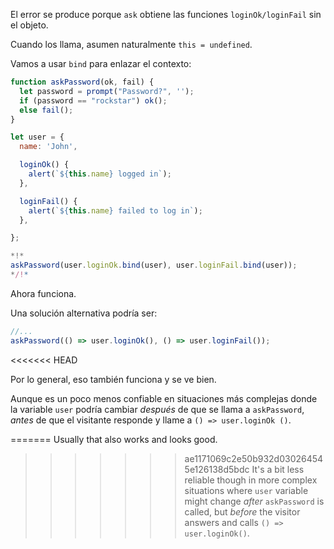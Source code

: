 
El error se produce porque `ask` obtiene las funciones `loginOk/loginFail` sin el objeto.

Cuando los llama, asumen naturalmente `this = undefined`.

Vamos a usar `bind` para enlazar el contexto:

```js run
function askPassword(ok, fail) {
  let password = prompt("Password?", '');
  if (password == "rockstar") ok();
  else fail();
}

let user = {
  name: 'John',

  loginOk() {
    alert(`${this.name} logged in`);
  },

  loginFail() {
    alert(`${this.name} failed to log in`);
  },

};

*!*
askPassword(user.loginOk.bind(user), user.loginFail.bind(user));
*/!*
```

Ahora funciona.

Una solución alternativa podría ser:
```js
//...
askPassword(() => user.loginOk(), () => user.loginFail());
```

<<<<<<< HEAD

Por lo general, eso también funciona y se ve bien.

Aunque es un poco menos confiable en situaciones más complejas donde la variable `user` podría cambiar *después* de que se llama a `askPassword`, *antes* de que el visitante responde y llame a `() => user.loginOk ()`.


=======
Usually that also works and looks good.

>>>>>>> ae1171069c2e50b932d030264545e126138d5bdc
It's a bit less reliable though in more complex situations where `user` variable might change *after* `askPassword` is called, but *before* the visitor answers and calls `() => user.loginOk()`. 
